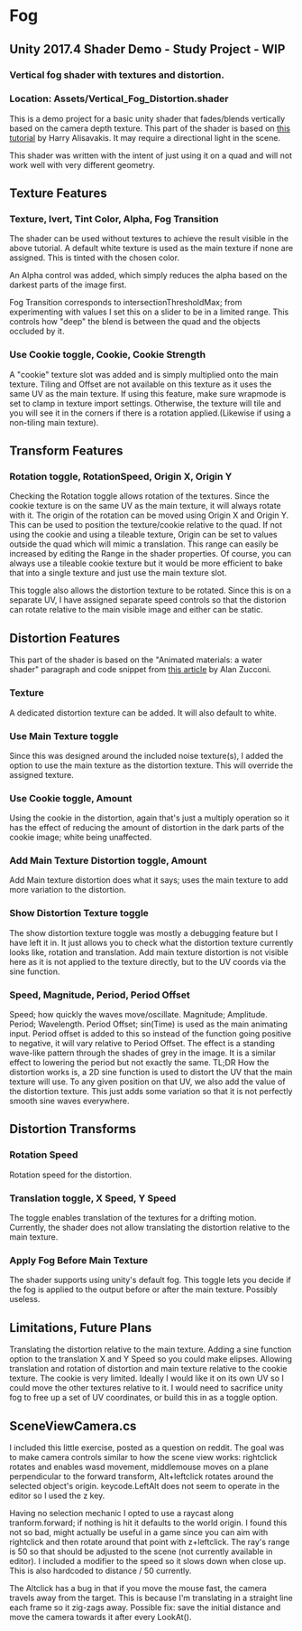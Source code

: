 # Fog

## Unity 2017.4 Shader Demo - Study Project - WIP
### Vertical fog shader with textures and distortion.

### Location: Assets/Vertical_Fog_Distortion.shader

This is a demo project for a basic unity shader that fades/blends vertically based on the camera depth texture.
This part of the shader is based on [this tutorial](http://halisavakis.com/my-take-on-shaders-vertical-fog/)
by Harry Alisavakis. It may require a directional light in the scene.

This shader was written with the intent of just using it on a quad and will not work well with very different geometry.

## Texture Features
### Texture, Ivert, Tint Color, Alpha, Fog Transition
The shader can be used without textures to achieve the result visible in the above tutorial.
A default white texture is used as the main texture if none are assigned. This is tinted with the chosen color.

An Alpha control was added, which simply reduces the alpha based on the darkest parts of the image first.

Fog Transition corresponds to intersectionThresholdMax; from experimenting with values I set this on a slider
to be in a limited range. This controls how "deep" the blend is between the quad and the objects occluded by it.

### Use Cookie toggle, Cookie, Cookie Strength
A "cookie" texture slot was added and is simply multiplied onto the main texture. Tiling and Offset are not available
on this texture as it uses the same UV as the main texture. If using this feature, make sure wrapmode is set to
clamp in texture import settings. Otherwise, the texture will tile and you will see it in the corners if there is
a rotation applied.(Likewise if using a non-tiling main texture).

## Transform Features
### Rotation toggle, RotationSpeed, Origin X, Origin Y
Checking the Rotation toggle allows rotation of the textures. Since the cookie texture is on the same UV as the main
texture, it will always rotate with it. The origin of the rotation can be moved using Origin X and Origin Y. This can
be used to position the texture/cookie relative to the quad. If not using the cookie and using a tileable texture,
Origin can be set to values outside the quad which will mimic a translation. This range can easily be increased by
editing the Range in the shader properties. Of course, you can always use a tileable cookie texture but it would be
more efficient to bake that into a single texture and just use the main texture slot.

This toggle also allows the distortion texture to be rotated. Since this is on a separate UV, I have assigned
separate speed controls so that the distorion can rotate relative to the main visible image and either can be static.

## Distortion Features

This part of the shader is based on the "Animated materials: a water shader" paragraph and code snippet from
[this article](https://www.alanzucconi.com/2015/07/01/vertex-and-fragment-shaders-in-unity3d/) by Alan Zucconi.
### Texture
A dedicated distortion texture can be added. It will also default to white.

### Use Main Texture toggle
Since this was designed around the included noise texture(s), I added the option to use the main texture as the
distortion texture. This will override the assigned texture.

### Use Cookie toggle, Amount
Using the cookie in the distortion, again that's just a multiply operation so it has the effect of reducing the
amount of distortion in the dark parts of the cookie image; white being unaffected.

### Add Main Texture Distortion toggle, Amount
Add Main texture distortion does what it says; uses the main texture to add more variation to the distortion.

### Show Distortion Texture toggle
The show distortion texture toggle was mostly a debugging feature but I have left it in. It just allows you to check
what the distortion texture currently looks like, rotation and translation. Add main texture distortion is not visible
here as it is not applied to the texture directly, but to the UV coords via the sine function.

### Speed, Magnitude, Period, Period Offset
Speed; how quickly the waves move/oscillate.
Magnitude; Amplitude.
Period; Wavelength.
Period Offset; sin(Time) is used as the main animating input. Period offset is added to this so instead of the
function going positive to negative, it will vary relative to Period Offset. The effect is a standing wave-like
pattern through the shades of grey in the image. It is a similar effect to lowering the period but not exactly
the same.
TL;DR How the distortion works is, a 2D sine function is used to distort the UV that the main texture will
use. To any given position on that UV, we also add the value of the distortion texture. This just adds some variation
so that it is not perfectly smooth sine waves everywhere. 

## Distortion Transforms
### Rotation Speed
Rotation speed for the distortion.

### Translation toggle, X Speed, Y Speed
The toggle enables translation of the textures for a drifting motion. Currently, the shader does not allow translating
the distortion relative to the main texture.

### Apply Fog Before Main Texture
The shader supports using unity's default fog. This toggle lets you decide if the fog is applied to the output before
or after the main texture. Possibly useless.

## Limitations, Future Plans
Translating the distortion relative to the main texture.
Adding a sine function option to the translation X and Y Speed so you could make elipses.
Allowing translation and rotation of distortion and main texture relative to the cookie texture.
The cookie is very limited. Ideally I would like it on its own UV so I could move the other textures relative to it.
I would need to sacrifice unity fog to free up a set of UV coordinates, or build this in as a toggle option.

## SceneViewCamera.cs
I included this little exercise, posted as a question on reddit. The goal was to make camera controls similar to
how the scene view works: rightclick rotates and enables wasd movement, middlemouse moves on a plane perpendicular
to the forward transform, Alt+leftclick rotates around the selected object's origin.
keycode.LeftAlt does not seem to operate in the editor so I used the z key.

Having no selection mechanic I opted to use a raycast along tranform.forward; if nothing is hit it defaults to the
world origin. I found this not so bad, might actually be useful in a game since you can aim with
rightclick and then rotate around that point with z+leftclick. The ray's range is 50 so that should be adjusted
to the scene (not currently available in editor). I included a modifier to the speed so it slows down when close up.
This is also hardcoded to distance / 50 currently.

The Altclick has a bug in that if you move the mouse fast, the camera travels away from the target. This is because
I'm translating in a straight line each frame so it zig-zags away. Possible fix: save the initial distance and move
the camera towards it after every LookAt().





